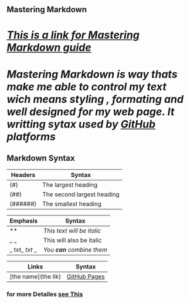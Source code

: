 ## Mastering Markdown
# *[This is a link for _Mastering Markdown_ guide](https://guides.github.com/features/mastering-markdown/)*
# *Mastering Markdown is way thats make me able to control my text wich means styling , formating and well designed for my web page. It writting sytax used by **[GitHub](https://github.com/)** platforms*

## Markdown Syntax
Headers      | Syntax
------------ | ------------
(#) | The largest heading
(##) | The second largest heading
(######) | The smallest heading


Emphasis     | Syntax
------------ | ------------
** | *This text will be italic*
_ _ | This will also be italic
_ txt_ *txt* _ | _You **can** combine them_

Links        | Syntax
------------ | ------------
[the name](the lik) | [GitHub Pages](https://pages.github.com/)


### for more Detailes [see This](https://docs.github.com/en/github/writing-on-github/basic-writing-and-formatting-syntax)




